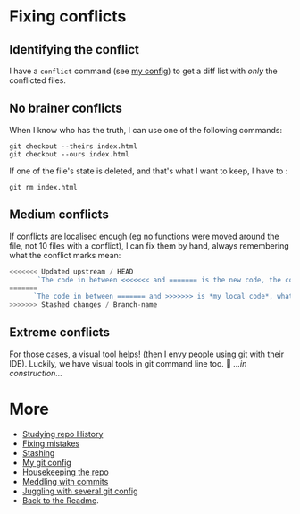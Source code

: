# Fixing conflicts

## Identifying the conflict
I have a `conflict` command (see [my config](myConfig.md)) to get a diff list with _only_ the conflicted files.
## No brainer conflicts
When I know who has the truth, I can use one of the following commands:

```shell
git checkout --theirs index.html
git checkout --ours index.html
```

If one of the file's state is deleted, and that's what I want to keep, I have to :

```
git rm index.html
```

## Medium conflicts

If conflicts are localised enough (eg no functions were moved around the file, not 10 files with a conflict), I can fix them by hand, always remembering what the conflict marks mean:

```javascript
<<<<<<< Updated upstream / HEAD
       `The code in between <<<<<<< and ======= is the new code, the code from remote, from the applied stash or from the other branch I wanted to merge into mine.`
=======
      `The code in between ======= and >>>>>>> is *my local code*, what I just wrote myself / what was already in the branch I'm currently on. `
>>>>>>> Stashed changes / Branch-name
```


## Extreme conflicts

For those cases, a visual tool helps! (then I envy people using git with their IDE).
Luckily, we have visual tools in git command line too. :tada:
_...in construction..._

# More
* [Studying repo History](studyHistory.md)
* [Fixing mistakes](fixMistakes.md)
* [Stashing](stash.md)
* [My git config](myConfig.md)
* [Housekeeping the repo](housekeeping.md)
* [Meddling with commits](meddling.md)
* [Juggling with several git config](severalConfigurations.md)
* [Back to the Readme](README.md).